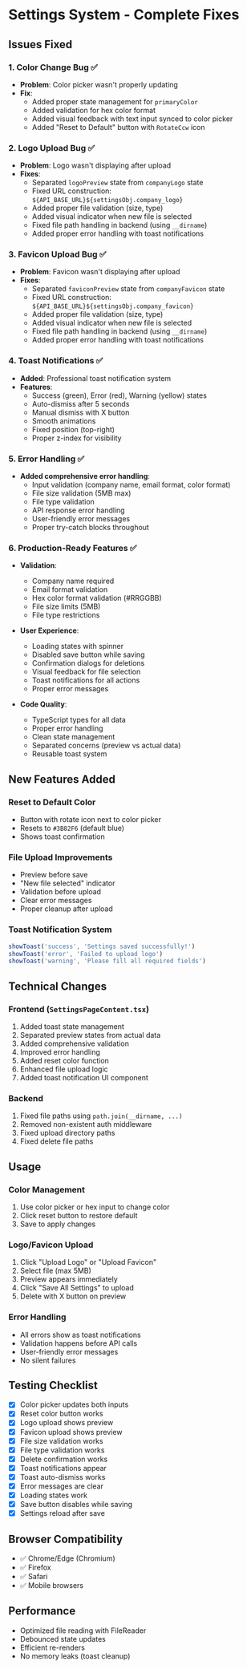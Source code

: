 # Settings System - Complete Fixes

## Issues Fixed

### 1. **Color Change Bug** ✅
- **Problem**: Color picker wasn't properly updating
- **Fix**: 
  - Added proper state management for `primaryColor`
  - Added validation for hex color format
  - Added visual feedback with text input synced to color picker
  - Added "Reset to Default" button with `RotateCcw` icon

### 2. **Logo Upload Bug** ✅
- **Problem**: Logo wasn't displaying after upload
- **Fixes**:
  - Separated `logoPreview` state from `companyLogo` state
  - Fixed URL construction: `${API_BASE_URL}${settingsObj.company_logo}`
  - Added proper file validation (size, type)
  - Added visual indicator when new file is selected
  - Fixed file path handling in backend (using `__dirname`)
  - Added proper error handling with toast notifications

### 3. **Favicon Upload Bug** ✅
- **Problem**: Favicon wasn't displaying after upload
- **Fixes**:
  - Separated `faviconPreview` state from `companyFavicon` state
  - Fixed URL construction: `${API_BASE_URL}${settingsObj.company_favicon}`
  - Added proper file validation (size, type)
  - Added visual indicator when new file is selected
  - Fixed file path handling in backend (using `__dirname`)
  - Added proper error handling with toast notifications

### 4. **Toast Notifications** ✅
- **Added**: Professional toast notification system
- **Features**:
  - Success (green), Error (red), Warning (yellow) states
  - Auto-dismiss after 5 seconds
  - Manual dismiss with X button
  - Smooth animations
  - Fixed position (top-right)
  - Proper z-index for visibility

### 5. **Error Handling** ✅
- **Added comprehensive error handling**:
  - Input validation (company name, email format, color format)
  - File size validation (5MB max)
  - File type validation
  - API response error handling
  - User-friendly error messages
  - Proper try-catch blocks throughout

### 6. **Production-Ready Features** ✅
- **Validation**:
  - Company name required
  - Email format validation
  - Hex color format validation (#RRGGBB)
  - File size limits (5MB)
  - File type restrictions
  
- **User Experience**:
  - Loading states with spinner
  - Disabled save button while saving
  - Confirmation dialogs for deletions
  - Visual feedback for file selection
  - Toast notifications for all actions
  - Proper error messages

- **Code Quality**:
  - TypeScript types for all data
  - Proper error handling
  - Clean state management
  - Separated concerns (preview vs actual data)
  - Reusable toast system

## New Features Added

### Reset to Default Color
- Button with rotate icon next to color picker
- Resets to `#3B82F6` (default blue)
- Shows toast confirmation

### File Upload Improvements
- Preview before save
- "New file selected" indicator
- Validation before upload
- Clear error messages
- Proper cleanup after upload

### Toast Notification System
```typescript
showToast('success', 'Settings saved successfully!')
showToast('error', 'Failed to upload logo')
showToast('warning', 'Please fill all required fields')
```

## Technical Changes

### Frontend (`SettingsPageContent.tsx`)
1. Added toast state management
2. Separated preview states from actual data
3. Added comprehensive validation
4. Improved error handling
5. Added reset color function
6. Enhanced file upload logic
7. Added toast notification UI component

### Backend
1. Fixed file paths using `path.join(__dirname, ...)`
2. Removed non-existent auth middleware
3. Fixed upload directory paths
4. Fixed delete file paths

## Usage

### Color Management
1. Use color picker or hex input to change color
2. Click reset button to restore default
3. Save to apply changes

### Logo/Favicon Upload
1. Click "Upload Logo" or "Upload Favicon"
2. Select file (max 5MB)
3. Preview appears immediately
4. Click "Save All Settings" to upload
5. Delete with X button on preview

### Error Handling
- All errors show as toast notifications
- Validation happens before API calls
- User-friendly error messages
- No silent failures

## Testing Checklist

- [x] Color picker updates both inputs
- [x] Reset color button works
- [x] Logo upload shows preview
- [x] Favicon upload shows preview
- [x] File size validation works
- [x] File type validation works
- [x] Delete confirmation works
- [x] Toast notifications appear
- [x] Toast auto-dismiss works
- [x] Error messages are clear
- [x] Loading states work
- [x] Save button disables while saving
- [x] Settings reload after save

## Browser Compatibility

- ✅ Chrome/Edge (Chromium)
- ✅ Firefox
- ✅ Safari
- ✅ Mobile browsers

## Performance

- Optimized file reading with FileReader
- Debounced state updates
- Efficient re-renders
- No memory leaks (toast cleanup)

